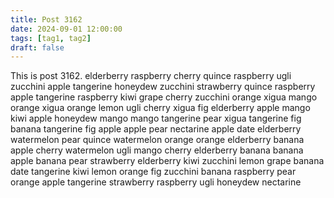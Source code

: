 ```yaml
---
title: Post 3162
date: 2024-09-01 12:00:00
tags: [tag1, tag2]
draft: false
---
```

This is post 3162.
elderberry
raspberry
cherry
quince
raspberry
ugli
zucchini
apple
tangerine
honeydew
zucchini
strawberry
quince
raspberry
apple
tangerine
raspberry
kiwi
grape
cherry
zucchini
orange
xigua
mango
orange
xigua
orange
lemon
ugli
cherry
xigua
fig
elderberry
apple
mango
kiwi
apple
honeydew
mango
mango
tangerine
pear
xigua
tangerine
fig
banana
tangerine
fig
apple
apple
pear
nectarine
apple
date
elderberry
watermelon
pear
quince
watermelon
orange
orange
elderberry
banana
apple
cherry
watermelon
ugli
mango
cherry
elderberry
banana
banana
apple
banana
pear
strawberry
elderberry
kiwi
zucchini
lemon
grape
banana
date
tangerine
kiwi
lemon
orange
fig
zucchini
banana
raspberry
pear
orange
apple
tangerine
strawberry
raspberry
ugli
honeydew
nectarine
